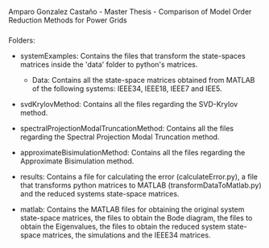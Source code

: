 Amparo Gonzalez Castaño - Master Thesis - Comparison of Model Order Reduction Methods for Power Grids
#####
Folders:
- systemExamples: Contains the files that transform the state-spaces matrices inside the 'data' folder to python's matrices.
    - Data: Contains all the state-space matrices obtained from MATLAB of the following systems: IEEE34, IEEE18, IEEE7 and IEE5.

- svdKrylovMethod: Contains all the files regarding the SVD-Krylov method.
- spectralProjectionModalTruncationMethod: Contains all the files regarding the Spectral Projection Modal Truncation method.
- approximateBisimulationMethod: Contains all the files regarding the Approximate Bisimulation method.

- results: Contains a file for calculating the error (calculateError.py), a file that transforms python matrices to MATLAB (transformDataToMatlab.py) and the reduced systems state-space matrices.

- matlab: Contains the MATLAB files for obtaining the original system state-space matrices, the files to obtain the Bode diagram, the files to obtain the Eigenvalues, the files to obtain the reduced system state-space matrices, the simulations and the IEEE34 matrices.

#####